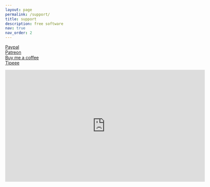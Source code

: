 ```yaml
---
layout: page
permalink: /support/
title: support
description: free software
nav: true
nav_order: 2
---
```


<a href="https://www.paypal.com/donate/?business=W8W3MHXPZ2ZLE&no_recurring=0&currency_code=USD" target="_blank">Paypal</a><br>
<a href="https://patreon.com/user?u=84962208" target="_blank">Patreon</a><br>
<a href="https://www.buymeacoffee.com/schmittsfn" target="_blank">Buy me a coffee</a><br>
<a href="https://en.tipeee.com/schmittsfn/" target="_blank">Tipeee</a>


<iframe width="640" height="360" src="https://www.youtube.com/embed/_crNfAd86bc" title="YouTube video player" frameborder="0" allow="accelerometer; autoplay; clipboard-write; encrypted-media; gyroscope; picture-in-picture; web-share" allowfullscreen></iframe>